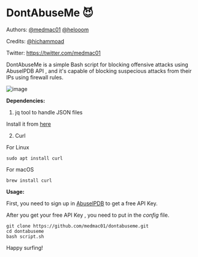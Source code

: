 # DontAbuseMe 😈

Authors:
[@medmac01](https://github.com/medmac01)
[@helooom](https://github.com/helooom)

Credits:
[@hichammoad](https://github.com/hichammoad)

Twitter:
https://twitter.com/medmac01

DontAbuseMe is a simple Bash script for blocking offensive attacks using AbuselPDB API , and it's capable of blocking suspecious attacks from their IPs using firewall rules.

![image](https://user-images.githubusercontent.com/56129562/121762204-5fbaa880-cb2c-11eb-99f3-d8bd4f11ca46.png)


**Dependencies:**

1. jq tool to handle JSON files

Install it from [here](https://stedolan.github.io/jq/download/)

2. Curl

  For Linux

```
sudo apt install curl
```

  For macOS

```
brew install curl
```

**Usage:**

First, you need to sign up in [AbuselPDB](https://www.abuseipdb.com/account/api) to get a free API Key.

After you get your free API Key , you need to put in the *config* file.

```
git clone https://github.com/medmac01/dontabuseme.git
cd dontabuseme
bash script.sh

```

Happy surfing! 


